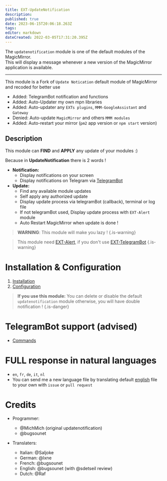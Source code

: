 ```yaml
---
title: EXT-UpdateNotification
description: 
published: true
date: 2023-06-15T20:06:18.263Z
tags: 
editor: markdown
dateCreated: 2022-03-05T17:31:20.395Z
---
```


The `updatenotification` module is one of the default modules of the MagicMirror.<br>
This will display a message whenever a new version of the MagicMirror application is available.

---
This module is a Fork of `Update Notication` default module of MagicMirror and recoded for better use

* Added: TelegramBot notification and functions
* Added: Auto-Updater my own mpn libraries
* Added: Auto-updater any `EXTs plugins`, `MMM-GoogleAssistant` and `Gateway`
* Denied: Auto-update `MagicMirror` and others `MMM modules`
* Added: Auto-restart your mirror (`pm2` app version or `npm start` version)

## Description

This module can **FIND** and **APPLY** any update of your modules :)

Because in **UpdateNotification** there is 2 words !

 * **Notification:**
   * Display notifications on your screen
   * Display notifications on Telegram via [TelegramBot](https://wiki.bugsounet.fr/EXT-TelegramBot)
 * **Update:**
   * Find any available module updates
   * Self apply any authorized update
   * Display update process via telegramBot (callback), terminal or log file
   * If not telegramBot used, Display update process with `EXT-Alert` module
   * Auto Restart MagicMirror when update is done !

> **WARNING**: This module will make you lazy !
{.is-warning}

> This module need [EXT-Alert](/en/EXT-Alert), if you don't use [EXT-TelegramBot](/en/EXT-TelegramBot)
{.is-warning}

# Installation & Configuration
1) [Installation](/en/EXT-UpdateNotification/Installation)
2) [Configuration](/en/EXT-UpdateNotification/Configuration)

> **If you use this module:** You can delete or disable the default `updatenotification` module
> otherwise, you will have double notification !
{.is-danger}

# TelegramBot support (advised)
  * [Commands](/en/EXT-UpdateNotification/Commands)

# FULL response in natural languages
  * `en`, `fr`, `de`, `it`, `nl`
  * You can send me a new language file by translating default [english](https://github.com/bugsounet/EXT-UpdateNotification/blob/dev/translations/en.json) file to your own with `issue` or `pull request`

# Credits

  * Programmer:
    - @MichMich (original updatenotification)
    - @bugsounet
    
  * Translaters:
    * Italian: @Saljoke
    * German: @lxne
    * French: @bugsounet
    * English: @bugsounet (with @sdetseil review)
    * Dutch: @Raf
 